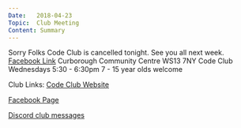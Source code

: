 ```yaml
---
Date:   2018-04-23
Topic:  Club Meeting
Content: Summary
---
```

Sorry Folks Code Club is cancelled tonight. See you all next week.
[Facebook Link](https://www.facebook.com/1481985248595237/posts/1524990984294663/)
Curborough Community Centre
WS13 7NY
Code Club
Wednesdays 5:30 - 6:30pm
7 - 15 year olds welcome

Club Links:
[Code Club Website](https://lichfield-code-club.github.io/)

[Facebook Page](https://www.facebook.com/LichfieldCoders)

[Discord club messages](https://discord.gg/szz6xGK)
